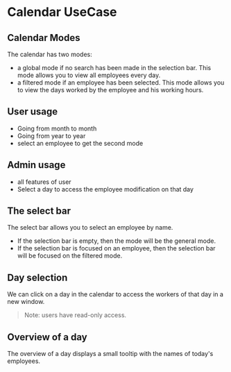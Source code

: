 # Calendar UseCase

## Calendar Modes

The calendar has two modes:

- a global mode if no search has been made in the selection bar. This mode allows you to view all employees every day.
- a filtered mode if an employee has been selected. This mode allows you to view the days worked by the employee and his working hours.

## User usage

- Going from month to month
- Going from year to year
- select an employee to get the second mode

## Admin usage

- all features of user
- Select a day to access the employee modification on that day

## The select bar

The select bar allows you to select an employee by name.

- If the selection bar is empty, then the mode will be the general mode.
- If the selection bar is focused on an employee, then the selection bar will be focused on the filtered mode.

## Day selection

We can click on a day in the calendar to access the workers of that day in a new window.

> Note: users have read-only access.

## Overview of a day

The overview of a day displays a small tooltip with the names of today's employees.
